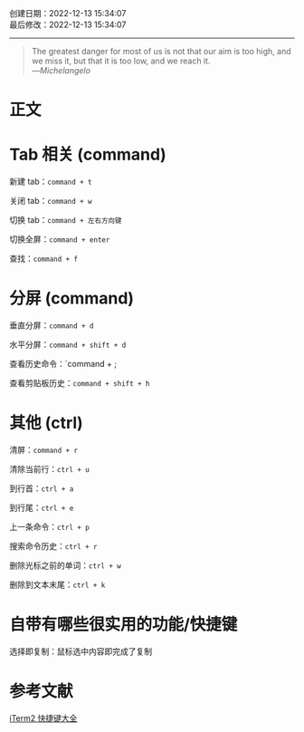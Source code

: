 创建日期：2022-12-13 15:34:07  
最后修改：2022-12-13 15:34:07

- - -

> The greatest danger for most of us is not that our aim is too high, and we miss it, but that it is too low, and we reach it.  
>—<cite>Michelangelo</cite>

# 正文

# Tab 相关 (command)

新建 tab：`command + t`

关闭 tab：`command + w`

切换 tab：`command + 左右方向键 `

切换全屏：`command + enter`

查找：`command + f`

# 分屏 (command)

垂直分屏：`command + d`

水平分屏：`command + shift + d`

查看历史命令：`command + ;  

查看剪贴板历史：`command + shift + h`

# 其他 (ctrl)

清屏：`command + r`

清除当前行：`ctrl + u`

到行首：`ctrl + a`

到行尾：`ctrl + e`

上一条命令：`ctrl + p`

搜索命令历史：`ctrl + r`

删除光标之前的单词：`ctrl + w`

删除到文本末尾：`ctrl + k`

# 自带有哪些很实用的功能/快捷键

选择即复制：鼠标选中内容即完成了复制

# 参考文献

[iTerm2 快捷键大全](https://cnbin.github.io/blog/2015/06/20/iterm2-kuai-jie-jian-da-quan/)
